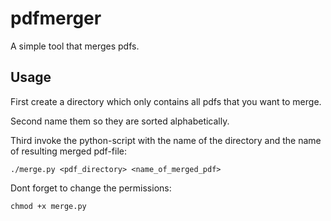 # pdfmerger

A simple tool that merges pdfs.

## Usage

First create a directory which only contains all pdfs that you
want to merge.

Second name them so they are sorted alphabetically.

Third invoke the python-script with the name of the directory and the name of resulting merged pdf-file:

```
./merge.py <pdf_directory> <name_of_merged_pdf>
```

Dont forget to change the permissions:

```
chmod +x merge.py
```
